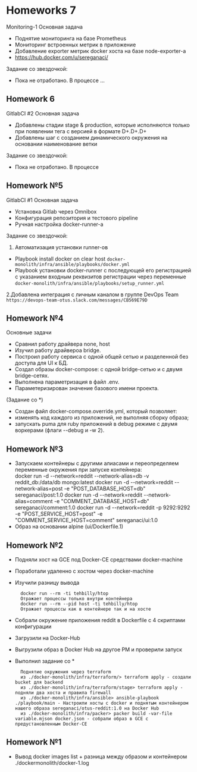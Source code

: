 # Homeworks 7
Monitoring-1
Основная задача
* Поднятие мониторинга на базе Prometheus
* Мониторинг встроенных метрик в приложение
* Добавление exporter метрик docker хоста на базе node-exporter-а
* https://hub.docker.com/u/sereganaci/

Задание со звездочкой:
* Пока не отработано. В процессе ...

## Homework 6
GitlabCI #2
Основная задача
* Добавлены стадии stage & production, которые исполняются только при появлении тега с версией в формате D+.D+.D+
* Добавлены шаг с созданием динамического окружения на основании наименование ветки

Задание со звездочкой:
* Пока не отработано. В процессе

## Homework №5
GitlabCI #1
Основная задача
* Установка Gitlab через Omnibox
* Конфигурация репозитория и тестового pipeline
* Ручная настройка docker-runner-а

Задание со звездочкой:
1. Автоматизация установки runner-ов
* Playbook install docker on clear host
`docker-monolith/infra/ansible/playbooks/docker.yml`
* Playbook установки docker-runner с последующей его регистрацией с указанием входным реквизитов регистрации через переменные
`docker-monolith/infra/ansible/playbooks/setup_runner.yml`


2.Добавлена интеграция с личным каналом в группе DevOps Team
`https://devops-team-otus.slack.com/messages/CB569E79D`

## Homework №4

Основные задачи

* Сравнил работу драйвера none, host
* Изучил работу драйвероа bridge.
* Построил работу сервиса с одной общей сетью и разделенной без доступа для UI к БД.
* Создал образы docker-compose: с одной bridge-сетью и с двумя bridge-сетях.
* Выполнена параметризация в файл .env.
* Параметеризирован значение базового имени проекта.

(Задание со *)

* Создан файл docker-compose.override.yml, который позволяет:
* изменять код каждого из приложений, не выполняя сборку образа;
* запускать puma для ruby приложений в debug режиме с двумя воркерами (флаги --debug и -w 2).

## Homework №3

* Запускаем контейнеры с другими алиасами и переопределяем переменные окружения при запуске контейнера:    
                docker run -d --network=reddit --network-alias=db -v reddit_db:/data/db mongo:latest
                docker run -d --network=reddit --network-alias=post -e "POST_DATABASE_HOST=db" sereganaci/post:1.0
                docker run -d --network=reddit --network-alias=comment -e "COMMENT_DATABASE_HOST=db" sereganaci/comment:1.0
                docker run -d --network=reddit -p 9292:9292   -e "POST_SERVICE_HOST=post" -e "COMMENT_SERVICE_HOST=comment" sereganaci/ui:1.0
* Образ на основании alpine (ui/Dockerfile.1)

## Homework №2

* Подняли хост на GCE под Docker-CE средствами docker-machine
* Поработали удаленно с хостом через docker-machine
* Изучили разницу вывода

        docker run --rm -ti tehbilly/htop
        Отражает процессы только внутри контейнера
        docker run --rm --pid host -ti tehbilly/htop
        Отражает процессы как в контейнере так и на хосте

* Собрали окружение приложения reddit в Dockerfile с 4 скриптами конфигурации
* Загрузили на Docker-Hub
* Выгрузили образ в Docker Hub на другое РМ и проверили запуск
* Выполнил задание со *

        Поднятие окружения через terraform
        из ./docker-monolith/infra/terraform/> terraform apply - создали bucket для backend
        из ./docker-monolith/infra/terraform/stage> terraform apply - подняли два хоста и правила firewall
        из ./docker-monolith/infra/ansible> ansible-playbook ./playbook/main - Настроили хосты с docker и поднятым контейнером нашего образа sereganaci/otus-reddit:1.0 на Docker Hub
        из ./docker-monolith/infra/packer> packer build -var-file variable.mjson docker.json - собрали образ в GCE с предустановленным Docker-CE

## Homework №1

* Вывод docker images list + разница между образом и контейнером
  ./dockermonolith/docker-1.log
